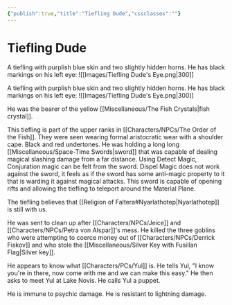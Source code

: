 ```yaml
---
{"publish":true,"title":"Tiefling Dude","cssclasses":""}
---
```



# Tiefling Dude

A tiefling with purplish blue skin and two slightly hidden horns. He has black markings on his left eye: 
![[Images/Tiefling Dude's Eye.png|300]]

A tiefling with purplish blue skin and two slightly hidden horns. He has black markings on his left eye:
![[Images/Tiefling Dude's Eye.png|300]]

He was the bearer of the yellow [[Miscellaneous/The Fish Crystals\|fish crystal]].

This tiefling is part of the upper ranks in [[Characters/NPCs/The Order of the Fish]]. They were seen wearing formal aristocratic wear with a shoulder cape. Black and red undertones. He was holding a long long [[Miscellaneous/Space-Time Swords\|sword]] that was capable of dealing magical slashing damage from a far distance. Using Detect Magic, Conjuration magic can be felt from the sword. Dispel Magic does not work against the sword, it feels as if the sword has some anti-magic property to it that is warding it against magical attacks. This sword is capable of opening rifts and allowing the tiefling to teleport around the Material Plane.

The tiefling believes that [[Religion of Faltera#Nyarlathotep\|Nyarlathotep]] is still with us.

He was sent to clean up after [[Characters/NPCs/Jeice]] and [[Characters/NPCs/Petra von Alspar]]'s mess. He killed the three goblins who were attempting to coerce money out of [[Characters/NPCs/Derrick Fiskov]] and who stole the [[Miscellaneous/Silver Key with Fusillan Flag\|Silver key]].

He appears to know what [[Characters/PCs/Yul]] is. He tells Yul, "I know you're in there, now come with me and we can make this easy." He then asks to meet Yul at Lake Novis. He calls Yul a puppet.

He is immune to psychic damage. He is resistant to lightning damage.
